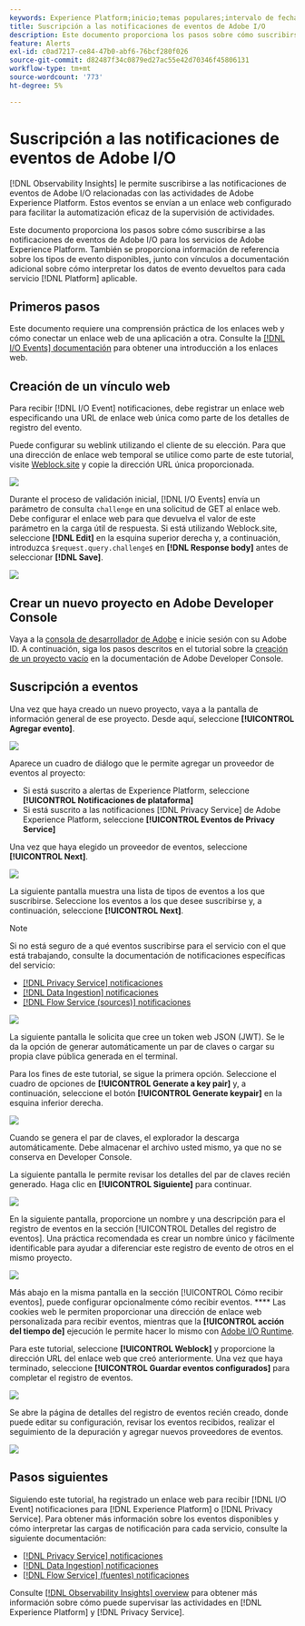 ```yaml
---
keywords: Experience Platform;inicio;temas populares;intervalo de fechas
title: Suscripción a las notificaciones de eventos de Adobe I/O
description: Este documento proporciona los pasos sobre cómo suscribirse a las notificaciones de eventos de Adobe I/O para los servicios de Adobe Experience Platform. También se proporciona información de referencia sobre los tipos de evento disponibles, junto con vínculos a documentación adicional sobre cómo interpretar los datos de evento devueltos para cada servicio [!DNL Platform] aplicable.
feature: Alerts
exl-id: c0ad7217-ce84-47b0-abf6-76bcf280f026
source-git-commit: d82487f34c0879ed27ac55e42d70346f45806131
workflow-type: tm+mt
source-wordcount: '773'
ht-degree: 5%

---
```


# Suscripción a las notificaciones de eventos de Adobe I/O

[!DNL Observability Insights] le permite suscribirse a las notificaciones de eventos de Adobe I/O relacionadas con las actividades de Adobe Experience Platform. Estos eventos se envían a un enlace web configurado para facilitar la automatización eficaz de la supervisión de actividades.

Este documento proporciona los pasos sobre cómo suscribirse a las notificaciones de eventos de Adobe I/O para los servicios de Adobe Experience Platform. También se proporciona información de referencia sobre los tipos de evento disponibles, junto con vínculos a documentación adicional sobre cómo interpretar los datos de evento devueltos para cada servicio [!DNL Platform] aplicable.

## Primeros pasos

Este documento requiere una comprensión práctica de los enlaces web y cómo conectar un enlace web de una aplicación a otra. Consulte la [[!DNL I/O Events] documentación](https://www.adobe.io/apis/experienceplatform/events/docs.html#!adobedocs/adobeio-events/master/intro/webhook_docs_intro.md) para obtener una introducción a los enlaces web.

## Creación de un vínculo web

Para recibir [!DNL I/O Event] notificaciones, debe registrar un enlace web especificando una URL de enlace web única como parte de los detalles de registro del evento.

Puede configurar su weblink utilizando el cliente de su elección. Para que una dirección de enlace web temporal se utilice como parte de este tutorial, visite [Weblock.site](https://webhook.site/) y copie la dirección URL única proporcionada.

![](../images/notifications/webhook-url.png)

Durante el proceso de validación inicial, [!DNL I/O Events] envía un parámetro de consulta `challenge` en una solicitud de GET al enlace web. Debe configurar el enlace web para que devuelva el valor de este parámetro en la carga útil de respuesta. Si está utilizando Weblock.site, seleccione **[!DNL Edit]** en la esquina superior derecha y, a continuación, introduzca `$request.query.challenge$` en **[!DNL Response body]** antes de seleccionar **[!DNL Save]**.

![](../images/notifications/response-challenge.png)

## Crear un nuevo proyecto en Adobe Developer Console

Vaya a la [consola de desarrollador de Adobe](https://www.adobe.com/go/devs_console_ui) e inicie sesión con su Adobe ID. A continuación, siga los pasos descritos en el tutorial sobre la [creación de un proyecto vacío](https://www.adobe.io/apis/experienceplatform/console/docs.html#!AdobeDocs/adobeio-console/master/projects-empty.md) en la documentación de Adobe Developer Console.

## Suscripción a eventos

Una vez que haya creado un nuevo proyecto, vaya a la pantalla de información general de ese proyecto. Desde aquí, seleccione **[!UICONTROL Agregar evento]**.

![](../images/notifications/add-event-button.png)

Aparece un cuadro de diálogo que le permite agregar un proveedor de eventos al proyecto:

* Si está suscrito a alertas de Experience Platform, seleccione **[!UICONTROL Notificaciones de plataforma]**
* Si está suscrito a las notificaciones [!DNL Privacy Service] de Adobe Experience Platform, seleccione **[!UICONTROL Eventos de Privacy Service]**

Una vez que haya elegido un proveedor de eventos, seleccione **[!UICONTROL Next]**.

![](../images/notifications/event-provider.png)

La siguiente pantalla muestra una lista de tipos de eventos a los que suscribirse. Seleccione los eventos a los que desee suscribirse y, a continuación, seleccione **[!UICONTROL Next]**.

>[!NOTE]
>
>Si no está seguro de a qué eventos suscribirse para el servicio con el que está trabajando, consulte la documentación de notificaciones específicas del servicio:
>
>* [[!DNL Privacy Service] notificaciones](../../privacy-service/privacy-events.md)
>* [[!DNL Data Ingestion] notificaciones](../../ingestion/quality/subscribe-events.md)
>* [[!DNL Flow Service (sources)] notificaciones](../../sources/notifications.md)


![](../images/notifications/choose-event-subscriptions.png)

La siguiente pantalla le solicita que cree un token web JSON (JWT). Se le da la opción de generar automáticamente un par de claves o cargar su propia clave pública generada en el terminal.

Para los fines de este tutorial, se sigue la primera opción. Seleccione el cuadro de opciones de **[!UICONTROL Generate a key pair]** y, a continuación, seleccione el botón **[!UICONTROL Generate keypair]** en la esquina inferior derecha.

![](../images/notifications/generate-keypair.png)

Cuando se genera el par de claves, el explorador la descarga automáticamente. Debe almacenar el archivo usted mismo, ya que no se conserva en Developer Console.

La siguiente pantalla le permite revisar los detalles del par de claves recién generado. Haga clic en **[!UICONTROL Siguiente]** para continuar.

![](../images/notifications/keypair-generated.png)

En la siguiente pantalla, proporcione un nombre y una descripción para el registro de eventos en la sección [!UICONTROL Detalles del registro de eventos]. Una práctica recomendada es crear un nombre único y fácilmente identificable para ayudar a diferenciar este registro de evento de otros en el mismo proyecto.

![](../images/notifications/registration-details.png)

Más abajo en la misma pantalla en la sección [!UICONTROL Cómo recibir eventos], puede configurar opcionalmente cómo recibir eventos. **** Las cookies web le permiten proporcionar una dirección de enlace web personalizada para recibir eventos, mientras que la  **[!UICONTROL acción del tiempo de]** ejecución le permite hacer lo mismo con  [Adobe I/O Runtime](https://www.adobe.io/apis/experienceplatform/runtime/docs.html).

Para este tutorial, seleccione **[!UICONTROL Weblock]** y proporcione la dirección URL del enlace web que creó anteriormente. Una vez que haya terminado, seleccione **[!UICONTROL Guardar eventos configurados]** para completar el registro de eventos.

![](../images/notifications/receive-events.png)

Se abre la página de detalles del registro de eventos recién creado, donde puede editar su configuración, revisar los eventos recibidos, realizar el seguimiento de la depuración y agregar nuevos proveedores de eventos.

![](../images/notifications/registration-complete.png)

## Pasos siguientes

Siguiendo este tutorial, ha registrado un enlace web para recibir [!DNL I/O Event] notificaciones para [!DNL Experience Platform] o [!DNL Privacy Service]. Para obtener más información sobre los eventos disponibles y cómo interpretar las cargas de notificación para cada servicio, consulte la siguiente documentación:

* [[!DNL Privacy Service] notificaciones](../../privacy-service/privacy-events.md)
* [[!DNL Data Ingestion] notificaciones](../../ingestion/quality/subscribe-events.md)
* [[!DNL Flow Service] (fuentes) notificaciones](../../sources/notifications.md)

Consulte [[!DNL Observability Insights] overview](../home.md) para obtener más información sobre cómo puede supervisar las actividades en [!DNL Experience Platform] y [!DNL Privacy Service].

